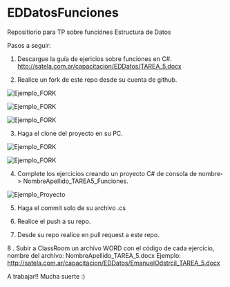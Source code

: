 # EDDatosFunciones
Repositiorio para TP sobre funciónes Estructura de Datos

Pasos a seguir:

1. Descargue la guía de ejericios sobre funciones en C#. 
  http://satela.com.ar/capacitacion/EDDatos/TAREA_5.docx
  
2. Realice un fork de este repo desde su cuenta de github.

![Ejemplo_FORK](http://satela.com.ar/capacitacion/EDDatos/1Fork.png)

![Ejemplo_FORK](http://satela.com.ar/capacitacion/EDDatos/2Fork.png)

![Ejemplo_FORK](http://satela.com.ar/capacitacion/EDDatos/3Fork.png)

3. Haga el clone del proyecto en su PC.

![Ejemplo_FORK](http://satela.com.ar/capacitacion/EDDatos/1Clone.png)

![Ejemplo_FORK](http://satela.com.ar/capacitacion/EDDatos/2Clone.png)


4. Complete los ejercicios creando un proyecto C# de consola de nombre-> NombreApellido_TAREA5_Funciones.

![Ejemplo_Proyecto](http://satela.com.ar/capacitacion/EDDatos/Ejemplo_proyecto.png) 

5. Haga el commit solo de su archivo .cs

6. Realice el push a su repo.

7. Desde su repo realice en pull request  a este repo.

8 . Subir a ClassRoom un archivo WORD con el código de cada ejercicio, nombre del archivo: NombreApellido_TAREA_5.docx
    Ejemplo: http://satela.com.ar/capacitacion/EDDatos/EmanuelOdstrcil_TAREA_5.docx


A trabajar!! Mucha suerte :)
